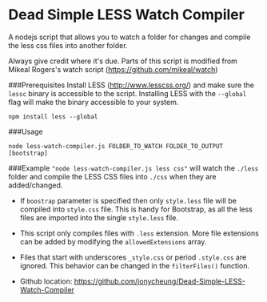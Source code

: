 Dead Simple LESS Watch Compiler
===================

A nodejs script that allows you to watch a folder for changes and compile the less css files into another folder.

Always give credit where it's due. Parts of this script is modified from Mikeal Rogers's watch script (https://github.com/mikeal/watch)

###Prerequisites
Install LESS (http://www.lesscss.org/) and make sure the `lessc` binary is accessible to the script. Installing LESS with the `--global` flag will make the binary accessible to your system.
```
npm install less --global
```

###Usage 
```
node less-watch-compiler.js FOLDER_TO_WATCH FOLDER_TO_OUTPUT [bootstrap]
```
###Example 
`"node less-watch-compiler.js less css"` will watch the `./less` folder and compile the LESS CSS files into `./css` when they are added/changed.

* If `boostrap` parameter is specified then only `style.less` file will be compiled into `style.css` file. 
  This is handy for Bootstrap, as all the less files are imported into the single `style.less` file.
* This script only compiles files with `.less` extension. More file extensions can be added by modifying the `allowedExtensions` array.
* Files that start with underscores `_style.css` or period `.style.css` are ignored. This behavior can be changed in the `filterFiles()` function.

* Github location: https://github.com/jonycheung/Dead-Simple-LESS-Watch-Compiler


